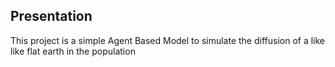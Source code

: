 ## Presentation

This project is a simple Agent Based Model to simulate the diffusion of a like like flat earth in the population


